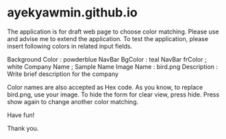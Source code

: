 # ayekyawmin.github.io
The application is for draft web page to choose color matching. Please use and advise me to extend the application.
To test the application, please insert following colors in related input fields.

Background Color : powderblue
NavBar BgColor   : teal
NavBar frColor   ; white
Company Name     ; Sample Name
Image Name       : bird.png
Description      : Write brief description for the company


Color names are also accepted as Hex code.
As you know, to replace bird.png, use your image.
To hide the form for clear view, press hide.
Press show again to change another color matching.

Have fun!

Thank you.
